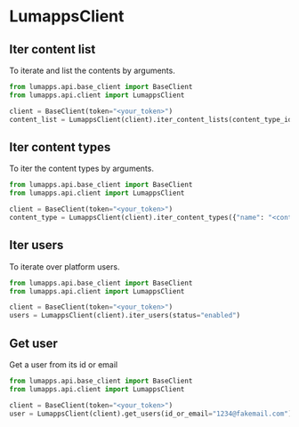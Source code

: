 # LumappsClient

## Iter content list

To iterate and list the contents by arguments.

```python
from lumapps.api.base_client import BaseClient
from lumapps.api.client import LumappsClient

client = BaseClient(token="<your_token>")
content_list = LumappsClient(client).iter_content_lists(content_type_id=content_type_id)
```

## Iter content types

To iter the content types by arguments.

```python
from lumapps.api.base_client import BaseClient
from lumapps.api.client import LumappsClient

client = BaseClient(token="<your_token>")
content_type = LumappsClient(client).iter_content_types({"name": "<content type name>"})
```

## Iter users 

To iterate over platform users.

```python
from lumapps.api.base_client import BaseClient
from lumapps.api.client import LumappsClient

client = BaseClient(token="<your_token>")
users = LumappsClient(client).iter_users(status="enabled")
```

## Get user

Get a user from its id or email

```python
from lumapps.api.base_client import BaseClient
from lumapps.api.client import LumappsClient

client = BaseClient(token="<your_token>")
user = LumappsClient(client).get_users(id_or_email="1234@fakemail.com")
```